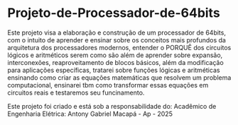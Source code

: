 # Projeto-de-Processador-de-64bits
Este projeto visa a elaboração e construção de um processador de 64bits, com o intuito de aprender e ensinar sobre os conceitos mais profundos da arquitetura dos processadores modernos, entender o PORQUÊ dos circuitos lógicos e aritméticos serem como são além de aprender sobre expansão, interconexões, reaproveitamento de blocos básicos, além da modificação para aplicações específicas, tratarei sobre funções lógicas e aritméticas ensinando como criar as equações matemáticas que resolvem um problema computacional, ensinarei tbm como transformar essas equações em circuitos reais e testaremos seu funcinamento.

  Este projeto foi criado e está sob a responsabilidade do:
    Acadêmico de Engenharia Elétrica: Antony Gabriel
    Macapá - Ap - 2025
